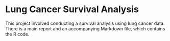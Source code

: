 # Lung Cancer Survival Analysis

This project involved conducting a survival analysis using lung cancer data. There is a main report and an accompanying Markdown file, which contains the R code. 
